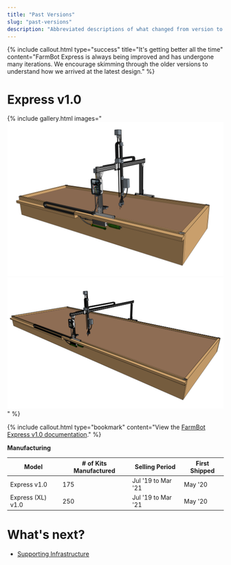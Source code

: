 ```yaml
---
title: "Past Versions"
slug: "past-versions"
description: "Abbreviated descriptions of what changed from version to version of FarmBot Express"
---
```



{%
include callout.html
type="success"
title="It's getting better all the time"
content="FarmBot Express is always being improved and has undergone many iterations. We encourage skimming through the older versions to understand how we arrived at the latest design."
%}

# Express v1.0

{% include gallery.html images="
![farmbot express v1.0](_images/farmbot_express_v1.0.png)
![farmbot express xl v1.0](_images/farmbot_express_xl_v1.0.png)
" %}

{%
include callout.html
type="bookmark"
content="View the [FarmBot Express v1.0 documentation](http://express.farm.bot/docs/v1.0)."
%}

**Manufacturing**

|Model            |# of Kits Manufactured|Selling Period    |First Shipped|
|-----------------|----------------------|------------------|-------------|
|Express v1.0     |175                   |Jul '19 to Mar '21|May '20
|Express (XL) v1.0|250                   |Jul '19 to Mar '21|May '20


# What's next?

 * [Supporting Infrastructure](../supporting-infrastructure.md)
